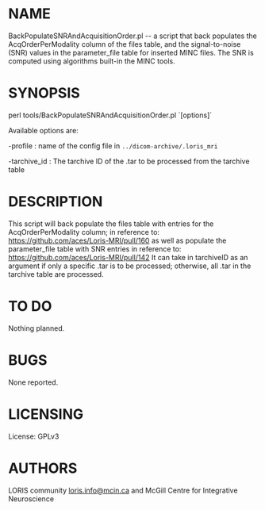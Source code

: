 # NAME

BackPopulateSNRAndAcquisitionOrder.pl -- a script that back populates the
AcqOrderPerModality column of the files table, and the signal-to-noise (SNR)
values in the parameter\_file table for inserted MINC files. The SNR is computed
using algorithms built-in the MINC tools.

# SYNOPSIS

perl tools/BackPopulateSNRAndAcquisitionOrder.pl \`\[options\]\`

Available options are:

\-profile        : name of the config file in
                  `../dicom-archive/.loris_mri`

\-tarchive\_id    : The tarchive ID of the .tar to be processed from the tarchive
                  table

# DESCRIPTION

This script will back populate the files table with entries for the
AcqOrderPerModality column; in reference to:
https://github.com/aces/Loris-MRI/pull/160
as well as populate the parameter\_file table with SNR entries in reference to:
https://github.com/aces/Loris-MRI/pull/142
It can take in tarchiveID as an argument if only a specific .tar is to be
processed; otherwise, all .tar in the tarchive table are processed.

# TO DO

Nothing planned.

# BUGS

None reported.

# LICENSING

License: GPLv3

# AUTHORS

LORIS community <loris.info@mcin.ca> and McGill Centre for Integrative
Neuroscience

